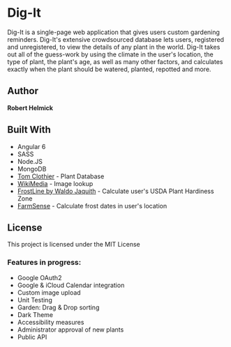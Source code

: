 # Dig-It

Dig-It is a single-page web application that gives users custom gardening reminders. Dig-It's extensive crowdsourced database lets users, registered and unregistered, to view the details of any plant in the world. Dig-It takes out all of the guess-work by using the climate in the user's location, the type of plant, the plant's age, as well as many other factors, and calculates exactly when the plant should be watered, planted, repotted and more. 

## Author

**Robert Helmick**

## Built With

* Angular 6
* SASS
* Node.JS
* MongoDB
* [Tom Clothier](https://tomclothier.hort.net/) - Plant Database
* [WikiMedia](https://www.mediawiki.org/) - Image lookup
* [FrostLine by Waldo Jaquith](https://github.com/waldoj/frostline) - Calculate user's USDA Plant Hardiness Zone
* [FarmSense](http://www.farmsense.net/api/frost-date-api/) - Calculate frost dates in user's location

## License

This project is licensed under the MIT License

### Features in progress:
- Google OAuth2
- Google & iCloud Calendar integration
- Custom image upload
- Unit Testing
- Garden: Drag & Drop sorting
- Dark Theme
- Accessibility measures
- Administrator approval of new plants
- Public API
